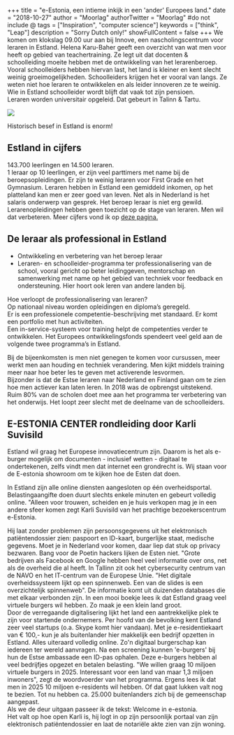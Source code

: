 +++
title = "e-Estonia, een intieme inkijk in een 'ander' Europees land."
date = "2018-10-27"
author = "Moorlag"
authorTwitter = "Moorlag" #do not include @
tags = ["Inspiration", "computer science"]
keywords = ["think", "Leap"]
description = "Sorry Dutch only!"
showFullContent = false
+++
We komen om klokslag 09.00 uur aan bij Innove, een nascholingscentrum voor leraren in Estland. Helena Karu-Baher geeft een overzicht van wat men voor heeft op gebied van teachertraining. Ze legt uit dat docenten & schoolleiding moeite hebben met de ontwikkeling van het lerarenberoep. Vooral schoolleiders hebben hiervan last, het land is kleiner en kent slecht weinig groeimogelijkheden. Schoolleiders krijgen het er vooral van langs. Ze weten niet hoe leraren te ontwikkelen en als leider innoveren ze te weinig. Wie in Estland schoolleider wordt blijft dat vaak tot zijn pensioen.  
Leraren worden universitair opgeleid. Dat gebeurt in Talinn & Tartu.

![](https://lh3.googleusercontent.com/sykNJhTEEnkImw1hSQxq4RhX-V9uSbKIrP8eAEfiTveAC3lQFiuSquVZhMTQcMAKw58fgproQhTrZYDIRlqqDPzZIH7f6TJQee0ncAq25WyfCKdlHvCwwrlUmCelKqKAjudHjU_k)

Historisch besef in Estland is enorm! 

## Estland in cijfers 

143.700 leerlingen en 14.500 leraren.  
1 leraar op 10 leerlingen, er zijn veel parttimers met name bij de beroepsopleidingen. Er zijn te weinig leraren voor First Grade en het Gymnasium. Leraren hebben in Estland een gemiddeld inkomen, op het platteland kan men er zeer goed van leven. Net als in Nederland is het salaris onderwerp van gesprek. Het beroep leraar is niet erg gewild. Lerarenopleidingen hebben geen toezicht op de stage van leraren. Men wil dat verbeteren. Meer cijfers vond ik op [deze pagina.](http://www.haridussilm.ee)

## De leraar als professional in Estland

- Ontwikkeling en verbetering van het beroep leraar
- Leraren- en schoolleider-programma ter professionalisering van de school, vooral gericht op beter leidinggeven, mentorschap en samenwerking met name op het gebied van techniek voor feedback en ondersteuning. Hier hoort ook leren van andere landen bij.

Hoe verloopt de professionalisering van leraren?  
Op nationaal niveau worden opleidingen en diploma’s geregeld.  
Er is een professionele competentie-beschrijving met standaard. Er komt een portfolio met hun activiteiten.  
Een in-service-systeem voor training helpt de competenties verder te ontwikkelen. Het Europees ontwikkelingsfonds spendeert veel geld aan de volgende twee programma’s in Estland.

Bij de bijeenkomsten is men niet genegen te komen voor cursussen, meer werkt men aan houding en techniek verandering. Men kijkt middels training meer naar hoe beter les te geven met activerende lesvormen.  
Bijzonder is dat de Estse leraren naar Nederland en Finland gaan om te zien hoe men actiever kan laten leren. In 2018 was de opbrengst uitstekend. Ruim 80% van de scholen doet mee aan het programma ter verbetering van het onderwijs. Het loopt zeer slecht met de deelname van de schoolleiders.

## E-ESTONIA CENTER rondleiding door Karli Suvisild

Estland wil graag het Europese innovatiecentrum zijn. Daarom is het als e-burger mogelijk om documenten - inclusief wetten - digitaal te ondertekenen, zelfs vindt men dat internet een grondrecht is. Wij staan voor de E-estonia showroom om te kijken hoe de Esten dat doen.

In Estland zijn alle online diensten aangesloten op één overheidsportal. Belastingaangifte doen duurt slechts enkele minuten en gebeurt volledig online. "Alleen voor trouwen, scheiden en je huis verkopen mag je in een andere sfeer komen zegt Karli Suvisild van het prachtige bezoekerscentrum e-Estonia.

Hij laat zonder problemen zijn persoonsgegevens uit het elektronisch patiëntendossier zien: paspoort en ID-kaart, burgerlijke staat, medische gegevens. Moet je in Nederland voor komen, daar liep dat stuk op privacy bezwaren. Bang voor de Poetin hackers lijken de Esten niet. "Grote bedrijven als Facebook en Google hebben heel veel informatie over ons, net als de overheid die al heeft. In Tallinn zit ook het cybersecurity centrum van de NAVO en het IT-centrum van de Europese Unie. "Het digitale overheidssysteem lijkt op een spinnenweb. Een van de slides is een overzichtelijk spinnenweb". De informatie komt uit duizenden databases die met elkaar verbonden zijn. In een mooi boekje lees ik dat Estland graag veel virtuele burgers wil hebben. Zo maak je een klein land groot.  
Door de verregaande digitalisering lijkt het land een aantrekkelijke plek te zijn voor startende ondernemers. Per hoofd van de bevolking kent Estland zeer veel startups (o.a. Skype komt hier vandaan). Met je e-residentiekaart van € 100,- kun je als buitenlander hier makkelijk een bedrijf opzetten in Estland. Alles uiteraard volledig online. Zo'n digitaal burgerschap kan iedereen ter wereld aanvragen. Na een screening kunnen 'e-burgers' bij hun de Estse ambassade een ID-pas ophalen. Deze e-burgers hebben al veel bedrijfjes opgezet en betalen belasting. "We willen graag 10 miljoen virtuele burgers in 2025. Interessant voor een land van maar 1,3 miljoen inwoners", zegt de woordvoerder van het programma. Ergens lees ik dat men in 2025 10 miljoen e-residents wil hebben. Of dat gaat lukken valt nog te bezien. Tot nu hebben ca. 25.000 buitenlanders zich bij de gemeenschap aangepast.  
Als we de deur uitgaan passeer ik de tekst: Welcome in e-estonia.  
Het valt op hoe open Karli is, hij logt in op zijn persoonlijk portaal van zijn elektronisch patiëntendossier en laat de notariële akte zien van zijn woning.
